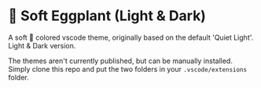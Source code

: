# 🍆 Soft Eggplant (Light & Dark)
A soft 🍆 colored vscode theme, originally based on the default 'Quiet Light'. Light &amp; Dark version.

The themes aren't currently published, but can be manually installed. Simply clone this repo and put the two folders in your `.vscode/extensions` folder.
